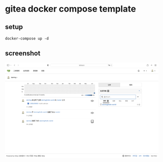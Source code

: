 # gitea docker compose template

## setup

```
docker-compose up -d 
```

## screenshot

![gitea](https://raw.githubusercontent.com/damingerdai/gitea-docker-template/master/screenshots/gitea.png)
